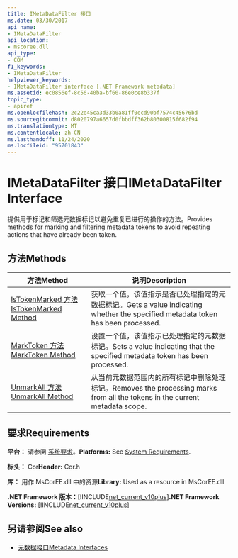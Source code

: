 ```yaml
---
title: IMetaDataFilter 接口
ms.date: 03/30/2017
api_name:
- IMetaDataFilter
api_location:
- mscoree.dll
api_type:
- COM
f1_keywords:
- IMetaDataFilter
helpviewer_keywords:
- IMetaDataFilter interface [.NET Framework metadata]
ms.assetid: ec0856ef-8c56-40ba-bf60-86e0ce8b337f
topic_type:
- apiref
ms.openlocfilehash: 2c22e45ca3d33b0a81ff0ecd90bf7574c45676bd
ms.sourcegitcommit: d8020797a6657d0fbbdff362b80300815f682f94
ms.translationtype: MT
ms.contentlocale: zh-CN
ms.lasthandoff: 11/24/2020
ms.locfileid: "95701843"
---
```

# <a name="imetadatafilter-interface"></a><span data-ttu-id="220d5-102">IMetaDataFilter 接口</span><span class="sxs-lookup"><span data-stu-id="220d5-102">IMetaDataFilter Interface</span></span>

<span data-ttu-id="220d5-103">提供用于标记和筛选元数据标记以避免重复已进行的操作的方法。</span><span class="sxs-lookup"><span data-stu-id="220d5-103">Provides methods for marking and filtering metadata tokens to avoid repeating actions that have already been taken.</span></span>  
  
## <a name="methods"></a><span data-ttu-id="220d5-104">方法</span><span class="sxs-lookup"><span data-stu-id="220d5-104">Methods</span></span>  
  
|<span data-ttu-id="220d5-105">方法</span><span class="sxs-lookup"><span data-stu-id="220d5-105">Method</span></span>|<span data-ttu-id="220d5-106">说明</span><span class="sxs-lookup"><span data-stu-id="220d5-106">Description</span></span>|  
|------------|-----------------|  
|[<span data-ttu-id="220d5-107">IsTokenMarked 方法</span><span class="sxs-lookup"><span data-stu-id="220d5-107">IsTokenMarked Method</span></span>](imetadatafilter-istokenmarked-method.md)|<span data-ttu-id="220d5-108">获取一个值，该值指示是否已处理指定的元数据标记。</span><span class="sxs-lookup"><span data-stu-id="220d5-108">Gets a value indicating whether the specified metadata token has been processed.</span></span>|  
|[<span data-ttu-id="220d5-109">MarkToken 方法</span><span class="sxs-lookup"><span data-stu-id="220d5-109">MarkToken Method</span></span>](imetadatafilter-marktoken-method.md)|<span data-ttu-id="220d5-110">设置一个值，该值指示已处理指定的元数据标记。</span><span class="sxs-lookup"><span data-stu-id="220d5-110">Sets a value indicating that the specified metadata token has been processed.</span></span>|  
|[<span data-ttu-id="220d5-111">UnmarkAll 方法</span><span class="sxs-lookup"><span data-stu-id="220d5-111">UnmarkAll Method</span></span>](imetadatafilter-unmarkall-method.md)|<span data-ttu-id="220d5-112">从当前元数据范围内的所有标记中删除处理标记。</span><span class="sxs-lookup"><span data-stu-id="220d5-112">Removes the processing marks from all the tokens in the current metadata scope.</span></span>|  
  
## <a name="requirements"></a><span data-ttu-id="220d5-113">要求</span><span class="sxs-lookup"><span data-stu-id="220d5-113">Requirements</span></span>  

 <span data-ttu-id="220d5-114">**平台：** 请参阅 [系统要求](../../get-started/system-requirements.md)。</span><span class="sxs-lookup"><span data-stu-id="220d5-114">**Platforms:** See [System Requirements](../../get-started/system-requirements.md).</span></span>  
  
 <span data-ttu-id="220d5-115">**标头：** Cor</span><span class="sxs-lookup"><span data-stu-id="220d5-115">**Header:** Cor.h</span></span>  
  
 <span data-ttu-id="220d5-116">**库：** 用作 MsCorEE.dll 中的资源</span><span class="sxs-lookup"><span data-stu-id="220d5-116">**Library:** Used as a resource in MsCorEE.dll</span></span>  
  
 <span data-ttu-id="220d5-117">**.NET Framework 版本：**[!INCLUDE[net_current_v10plus](../../../../includes/net-current-v10plus-md.md)]</span><span class="sxs-lookup"><span data-stu-id="220d5-117">**.NET Framework Versions:** [!INCLUDE[net_current_v10plus](../../../../includes/net-current-v10plus-md.md)]</span></span>  
  
## <a name="see-also"></a><span data-ttu-id="220d5-118">另请参阅</span><span class="sxs-lookup"><span data-stu-id="220d5-118">See also</span></span>

- [<span data-ttu-id="220d5-119">元数据接口</span><span class="sxs-lookup"><span data-stu-id="220d5-119">Metadata Interfaces</span></span>](metadata-interfaces.md)
